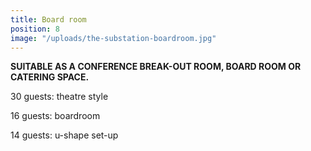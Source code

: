 ```yaml
---
title: Board room
position: 8
image: "/uploads/the-substation-boardroom.jpg"
---
```


**SUITABLE AS A CONFERENCE BREAK-OUT ROOM, BOARD ROOM OR CATERING SPACE.**

30 guests: theatre style

16 guests: boardroom

14 guests: u-shape set-up
